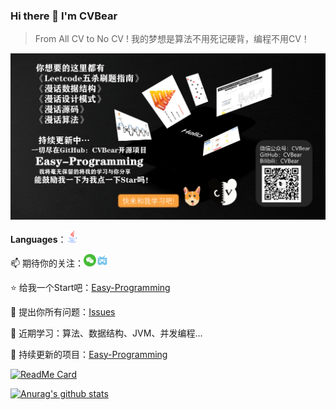 ### Hi there 👋 I'm CVBear

<!--
**CVBear/CVBear** is a ✨ _special_ ✨ repository because its `README.md` (this file) appears on your GitHub profile.

Here are some ideas to get you started:

- 🔭 I’m currently working on ...
- 🌱 I’m currently learning ...
- 👯 I’m looking to collaborate on ...
- 🤔 I’m looking for help with ...
- 💬 Ask me about ...
- 📫 How to reach me: ...
- 😄 Pronouns: ...
- ⚡ Fun fact: ...
-->

> From All CV to No CV !  我的梦想是算法不用死记硬背，编程不用CV！

![banner](https://raw.githubusercontent.com/CVBear/CVBear/master/assert/banner.png)

**Languages**：<img alt="微信" width="20px" src="https://raw.githubusercontent.com/CVBear/CVBear/master/assert/java.png" />

📫 期待你的关注：<a href="https://raw.githubusercontent.com/CVBear/CVBear/master/assert/wechat2.png"><img alt="微信" width="20px" src="https://raw.githubusercontent.com/CVBear/CVBear/master/assert/wechat.png" /><a href="https://space.bilibili.com/287536769"><img alt="bilibili" width="20px" src="https://raw.githubusercontent.com/CVBear/CVBear/master/assert/bilibili.png" /></a></a>

⭐ 给我一个Start吧：[Easy-Programming](https://github.com/CVBear/Easy-Programming)

💬 提出你所有问题：[Issues](https://github.com/CVBear/Easy-Programming/issues)

🌱 近期学习：算法、数据结构、JVM、并发编程...

🔭 持续更新的项目：[Easy-Programming](https://github.com/CVBear/Easy-Programming)

[![ReadMe Card](https://github-readme-stats.vercel.app/api/pin/?username=CVBear&repo=Easy-Programming)](https://github.com/CVBear/Easy-Programming)

[![Anurag's github stats](https://github-readme-stats.vercel.app/api?username=CVBear&theme=tokyonight)](https://github.com/CVBear)

